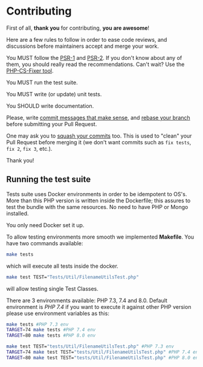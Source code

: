 Contributing
============

First of all, **thank you** for contributing, **you are awesome**!

Here are a few rules to follow in order to ease code reviews, and discussions before
maintainers accept and merge your work.

You MUST follow the [PSR-1](//www.php-fig.org/psr/psr-1/) and
[PSR-2](//www.php-fig.org/psr/psr-2/). If you don't know about any of them, you
should really read the recommendations. Can't wait? Use the [PHP-CS-Fixer
tool](//cs.sensiolabs.org/).

You MUST run the test suite.

You MUST write (or update) unit tests.

You SHOULD write documentation.

Please, write [commit messages that make
sense](//tbaggery.com/2008/04/19/a-note-about-git-commit-messages.html),
and [rebase your branch](//git-scm.com/book/en/v2/Git-Branching-Rebasing)
before submitting your Pull Request.

One may ask you to [squash your
commits](http://gitready.com/advanced/2009/02/10/squashing-commits-with-rebase.html)
too. This is used to "clean" your Pull Request before merging it (we don't want
commits such as `fix tests`, `fix 2`, `fix 3`, etc.).

Thank you!

## Running the test suite

Tests suite uses Docker environments in order to be idempotent to OS's. More than this 
PHP version is written inside the Dockerfile; this assures to test the bundle with
the same resources. No need to have PHP or Mongo installed. 

You only need Docker set it up.

To allow testing environments more smooth we implemented **Makefile**.
You have two commands available:

```bash
make tests
```

which will execute all tests inside the docker.

```bash
make test TEST="Tests/Util/FilenameUtilsTest.php"
```

will allow testing single Test Classes.

There are 3 environments available: PHP 7.3, 7.4 and 8.0.
Default environment is *PHP 7.4* if you want to execute it against 
other PHP version please use environment variables as this:

```bash
make tests #PHP 7.3 env
TARGET=74 make tests #PHP 7.4 env
TARGET=80 make tests #PHP 8.0 env

make test TEST="tests/Util/FilenameUtilsTest.php" #PHP 7.3 env
TARGET=74 make test TEST="tests/Util/FilenameUtilsTest.php" #PHP 7.4 env
TARGET=80 make test TEST="tests/Util/FilenameUtilsTest.php" #PHP 8.0 env
```

